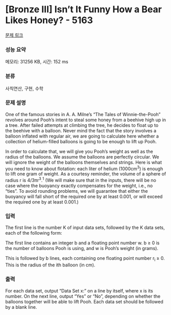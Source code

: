 # [Bronze III] Isn’t It Funny How a Bear Likes Honey? - 5163 

[문제 링크](https://www.acmicpc.net/problem/5163) 

### 성능 요약

메모리: 31256 KB, 시간: 152 ms

### 분류

사칙연산, 구현, 수학

### 문제 설명

<p>One of the famous stories in A. A. Milne’s “The Tales of Winnie-the-Pooh” revolves around Pooh’s intent to steal some honey from a beehive high up in a tree. After failed attempts at climbing the tree, he decides to float up to the beehive with a balloon. Never mind the fact that the story involves a balloon inflated with regular air, we are going to calculate here whether a collection of helium-filled balloons is going to be enough to lift up Pooh.</p>

<p>In order to calculate that, we will give you Pooh’s weight as well as the radius of the balloons. We assume the balloons are perfectly circular. We will ignore the weight of the balloons themselves and strings. Here is what you need to know about flotation: each liter of helium (1000cm<sup>3</sup>) is enough to lift one gram of weight. As a courtesy reminder, the volume of a sphere of radius r is 4/3πr<sup>3</sup>.<sup>1</sup> (We will make sure that in the inputs, there will be no case where the buoyancy exactly compensates for the weight, i.e., no “ties”. To avoid rounding problems, we will guarantee that either the buoyancy will fall short of the required one by at least 0.001, or will exceed the required one by at least 0.001.)</p>

### 입력 

 <p>The first line is the number K of input data sets, followed by the K data sets, each of the following form:</p>

<p>The first line contains an integer b and a floating point number w. b ≥ 0 is the number of balloons Pooh is using, and w is Pooh’s weight (in grams).</p>

<p>This is followed by b lines, each containing one floating point number r<sub>i</sub> ≥ 0. This is the radius of the ith balloon (in cm).</p>

### 출력 

 <p>For each data set, output “Data Set x:” on a line by itself, where x is its number. On the next line, output “Yes” or “No”, depending on whether the balloons together will be able to lift Pooh. Each data set should be followed by a blank line.</p>

